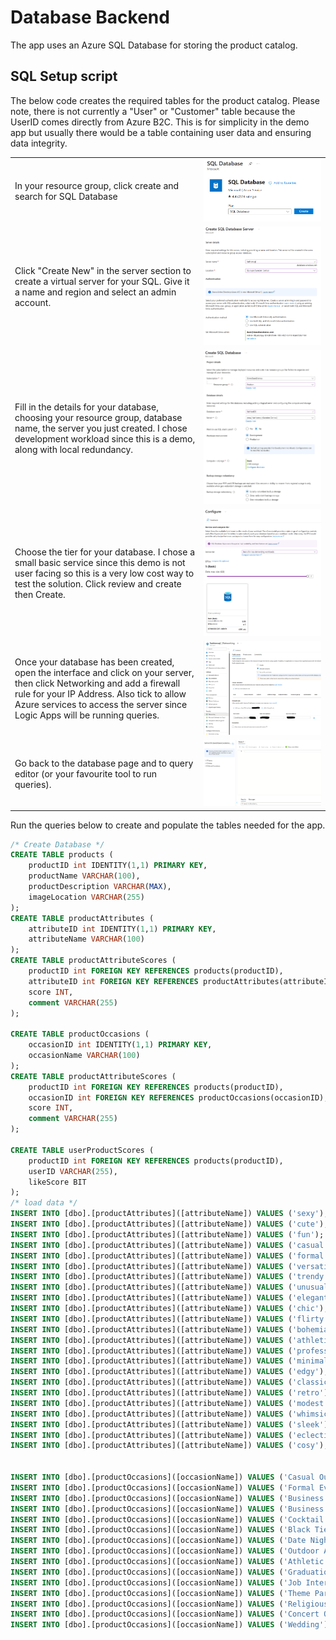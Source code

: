 # Database Backend

The app uses an Azure SQL Database for storing the product catalog.

## SQL Setup script
The below code creates the required tables for the product catalog. Please note, there is not currently a "User" or "Customer" table because the UserID comes directly from Azure B2C. This is for simplicity in the demo app but usually there would be a table containing user data and ensuring data integrity.

<table>
<tr>
<td width="60%">In your resource group, click create and search for SQL Database</td>
<td width="40%"><img src="images/26createSQL.png" /></td>
</tr>
<tr>
<td width="60%">Click "Create New" in the server section to create a virtual server for your SQL. Give it a name and region and select an admin account.</td>
<td width="40%"><img src="images/27sqlServer.png" /></td>
</tr>
<tr>
<td width="60%">Fill in the details for your database, choosing your resource group, database name, the server you just created. I chose development workload since this is a demo, along with local redundancy.</td>
<td width="40%"><img src="images/28databaseDetails.png" /></td>
</tr>
<tr>
<td width="60%">Choose the tier for your database. I chose a small basic service since this demo is not user facing so this is a very low cost way to test the solution. Click review and create then Create.</td>
<td width="40%"><img src="images/29SQLTier.png" /></td>
</tr>
<tr>
<td width="60%">Once your database has been created, open the interface and click on your server, then click Networking and add a firewall rule for your IP Address. Also tick to allow Azure services to access the server since Logic Apps will be running queries.</td>
<td width="40%"><img src="images/30firewallRule.png" /></td>
</tr>
<tr>
<td width="60%">Go back to the database page and to query editor (or your favourite tool to run queries).</td>
<td width="40%"><img src="images/31queryEditor.png" /></td>
</tr>
</table>

Run the queries below to create and populate the tables needed for the app.

```SQL
/* Create Database */
CREATE TABLE products (
    productID int IDENTITY(1,1) PRIMARY KEY,
    productName VARCHAR(100),
    productDescription VARCHAR(MAX),
    imageLocation VARCHAR(255)
);
CREATE TABLE productAttributes (
    attributeID int IDENTITY(1,1) PRIMARY KEY,
    attributeName VARCHAR(100)
);
CREATE TABLE productAttributeScores (
    productID int FOREIGN KEY REFERENCES products(productID),
    attributeID int FOREIGN KEY REFERENCES productAttributes(attributeID),
    score INT,
    comment VARCHAR(255)
);

CREATE TABLE productOccasions (
    occasionID int IDENTITY(1,1) PRIMARY KEY,
    occasionName VARCHAR(100)
);
CREATE TABLE productAttributeScores (
    productID int FOREIGN KEY REFERENCES products(productID),
    occasionID int FOREIGN KEY REFERENCES productOccasions(occasionID),
    score INT,
    comment VARCHAR(255)
);

CREATE TABLE userProductScores (
    productID int FOREIGN KEY REFERENCES products(productID),
    userID VARCHAR(255),
    likeScore BIT
);
/* load data */
INSERT INTO [dbo].[productAttributes]([attributeName]) VALUES ('sexy');
INSERT INTO [dbo].[productAttributes]([attributeName]) VALUES ('cute');
INSERT INTO [dbo].[productAttributes]([attributeName]) VALUES ('fun');
INSERT INTO [dbo].[productAttributes]([attributeName]) VALUES ('casual');
INSERT INTO [dbo].[productAttributes]([attributeName]) VALUES ('formal');
INSERT INTO [dbo].[productAttributes]([attributeName]) VALUES ('versatile');
INSERT INTO [dbo].[productAttributes]([attributeName]) VALUES ('trendy');
INSERT INTO [dbo].[productAttributes]([attributeName]) VALUES ('unusual');
INSERT INTO [dbo].[productAttributes]([attributeName]) VALUES ('elegant');
INSERT INTO [dbo].[productAttributes]([attributeName]) VALUES ('chic');
INSERT INTO [dbo].[productAttributes]([attributeName]) VALUES ('flirty');
INSERT INTO [dbo].[productAttributes]([attributeName]) VALUES ('bohemian');
INSERT INTO [dbo].[productAttributes]([attributeName]) VALUES ('athletic');
INSERT INTO [dbo].[productAttributes]([attributeName]) VALUES ('professional');
INSERT INTO [dbo].[productAttributes]([attributeName]) VALUES ('minimalist');
INSERT INTO [dbo].[productAttributes]([attributeName]) VALUES ('edgy');
INSERT INTO [dbo].[productAttributes]([attributeName]) VALUES ('classic');
INSERT INTO [dbo].[productAttributes]([attributeName]) VALUES ('retro');
INSERT INTO [dbo].[productAttributes]([attributeName]) VALUES ('modest');
INSERT INTO [dbo].[productAttributes]([attributeName]) VALUES ('whimsical');
INSERT INTO [dbo].[productAttributes]([attributeName]) VALUES ('sleek');
INSERT INTO [dbo].[productAttributes]([attributeName]) VALUES ('eclectic');
INSERT INTO [dbo].[productAttributes]([attributeName]) VALUES ('cosy');


INSERT INTO [dbo].[productOccasions]([occasionName]) VALUES ('Casual Outing');
INSERT INTO [dbo].[productOccasions]([occasionName]) VALUES ('Formal Event');
INSERT INTO [dbo].[productOccasions]([occasionName]) VALUES ('Business Casual');
INSERT INTO [dbo].[productOccasions]([occasionName]) VALUES ('Business Formal');
INSERT INTO [dbo].[productOccasions]([occasionName]) VALUES ('Cocktail Party');
INSERT INTO [dbo].[productOccasions]([occasionName]) VALUES ('Black Tie Event');
INSERT INTO [dbo].[productOccasions]([occasionName]) VALUES ('Date Night');
INSERT INTO [dbo].[productOccasions]([occasionName]) VALUES ('Outdoor Activities');
INSERT INTO [dbo].[productOccasions]([occasionName]) VALUES ('Athletic Activities');
INSERT INTO [dbo].[productOccasions]([occasionName]) VALUES ('Graduation Ceremony');
INSERT INTO [dbo].[productOccasions]([occasionName]) VALUES ('Job Interview');
INSERT INTO [dbo].[productOccasions]([occasionName]) VALUES ('Theme Party');
INSERT INTO [dbo].[productOccasions]([occasionName]) VALUES ('Religious Services');
INSERT INTO [dbo].[productOccasions]([occasionName]) VALUES ('Concert Or Festival');
INSERT INTO [dbo].[productOccasions]([occasionName]) VALUES ('Wedding');
```